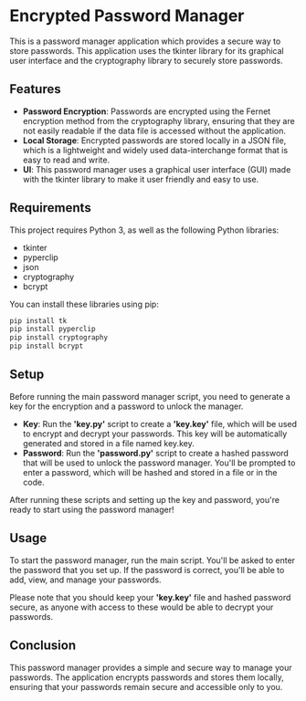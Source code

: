 # Encrypted Password Manager

This is a password manager application which provides a secure way to store passwords. This application uses the tkinter library for its graphical user interface and the cryptography library to securely store passwords.

## Features

- **Password Encryption**: Passwords are encrypted using the Fernet encryption method from the cryptography library, ensuring that they are not easily readable if the data file is accessed without the application.
- **Local Storage**: Encrypted passwords are stored locally in a JSON file, which is a lightweight and widely used data-interchange format that is easy to read and write.
- **UI**: This password manager uses a graphical user interface (GUI) made with the tkinter library to make it user friendly and easy to use.

## Requirements

This project requires Python 3, as well as the following Python libraries:

- tkinter
- pyperclip
- json
- cryptography
- bcrypt

You can install these libraries using pip:

```bash
pip install tk
pip install pyperclip
pip install cryptography
pip install bcrypt
```
## Setup

Before running the main password manager script, you need to generate a key for the encryption and a password to unlock the manager.

- **Key**: Run the **'key.py'** script to create a **'key.key'** file, which will be used to encrypt and decrypt your passwords. This key will be automatically generated and stored in a file named key.key.
- **Password**: Run the **'password.py'** script to create a hashed password that will be used to unlock the password manager. You'll be prompted to enter a password, which will be hashed and stored in a file or in the code.

After running these scripts and setting up the key and password, you're ready to start using the password manager!

## Usage 

To start the password manager, run the main script. You'll be asked to enter the password that you set up. If the password is correct, you'll be able to add, view, and manage your passwords.

Please note that you should keep your **'key.key'** file and hashed password secure, as anyone with access to these would be able to decrypt your passwords.

## Conclusion

This password manager provides a simple and secure way to manage your passwords. The application encrypts passwords and stores them locally, ensuring that your passwords remain secure and accessible only to you.
